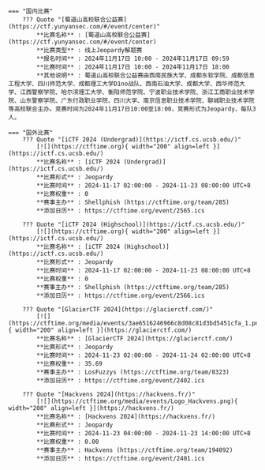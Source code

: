     === "国内比赛"
        ??? Quote "[蜀道山高校联合公益赛](https://ctf.yunyansec.com/#/event/center)"  
            **比赛名称** : [蜀道山高校联合公益赛](https://ctf.yunyansec.com/#/event/center)  
            **比赛类型** : 线上Jeopardy解题赛  
            **报名时间** : 2024年11月17日 10:00 - 2024年11月17日 09:59  
            **比赛时间** : 2024年11月17日 10:00 - 2024年11月17日 18:00  
            **其他说明** : 蜀道山高校联合公益赛由西南民族大学、成都东软学院、成都信息工程大学、四川师范大学、成都理工大学D1no战队、西南石油大学、成都大学、西华师范大学、江西警察学院、哈尔滨理工大学、衡阳师范学院、宁波职业技术学院、浙江工商职业技术学院、山东警察学院、广东行政职业学院、四川大学、南京信息职业技术学院、聊城职业技术学院等高校联合主办。竞赛时间为2024年11月17日10:00至18:00，竞赛形式为Jeopardy，每队3人。  
                
    === "国外比赛"
        ??? Quote "[iCTF 2024 (Undergrad)](https://ictf.cs.ucsb.edu/)"  
            [![](https://ctftime.org){ width="200" align=left }](https://ictf.cs.ucsb.edu/)  
            **比赛名称** : [iCTF 2024 (Undergrad)](https://ictf.cs.ucsb.edu/)  
            **比赛形式** : Jeopardy  
            **比赛时间** : 2024-11-17 02:00:00 - 2024-11-23 08:00:00 UTC+8  
            **比赛权重** : 0  
            **赛事主办** : Shellphish (https://ctftime.org/team/285)  
            **添加日历** : https://ctftime.org/event/2565.ics  
            
        ??? Quote "[iCTF 2024 (Highschool)](https://ictf.cs.ucsb.edu/)"  
            [![](https://ctftime.org){ width="200" align=left }](https://ictf.cs.ucsb.edu/)  
            **比赛名称** : [iCTF 2024 (Highschool)](https://ictf.cs.ucsb.edu/)  
            **比赛形式** : Jeopardy  
            **比赛时间** : 2024-11-17 02:00:00 - 2024-11-23 08:00:00 UTC+8  
            **比赛权重** : 0  
            **赛事主办** : Shellphish (https://ctftime.org/team/285)  
            **添加日历** : https://ctftime.org/event/2566.ics  
            
        ??? Quote "[GlacierCTF 2024](https://glacierctf.com/)"  
            [![](https://ctftime.org/media/events/3ae6516246966c8d08c81d3bd5451cfa_1.png){ width="200" align=left }](https://glacierctf.com/)  
            **比赛名称** : [GlacierCTF 2024](https://glacierctf.com/)  
            **比赛形式** : Jeopardy  
            **比赛时间** : 2024-11-23 02:00:00 - 2024-11-24 02:00:00 UTC+8  
            **比赛权重** : 35.69  
            **赛事主办** : LosFuzzys (https://ctftime.org/team/8323)  
            **添加日历** : https://ctftime.org/event/2402.ics  
            
        ??? Quote "[Hackvens 2024](https://hackvens.fr/)"  
            [![](https://ctftime.org/media/events/Logo_Hackvens.png){ width="200" align=left }](https://hackvens.fr/)  
            **比赛名称** : [Hackvens 2024](https://hackvens.fr/)  
            **比赛形式** : Jeopardy  
            **比赛时间** : 2024-11-23 04:00:00 - 2024-11-23 14:00:00 UTC+8  
            **比赛权重** : 0.00  
            **赛事主办** : Hackvens (https://ctftime.org/team/194092)  
            **添加日历** : https://ctftime.org/event/2401.ics  
            